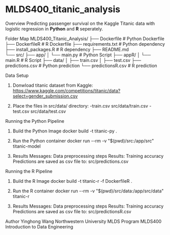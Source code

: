 # MLDS400_titanic_analysis

Overview
Predicting passenger survival on the Kaggle Titanic data with logistic regression in **Python** and **R** seperately.  


Folder Map
MLDS400_Titanic_Analysis/
├── Dockerfile              # Python Dockerfile
├── DockerfileR             # R Dockerfile
├── requirements.txt        # Python dependency
├── install_packages.R      # R dependency
├── README.md              
└── src/
    ├── app/
    │   └── main.py         # Python Script
    ├── appR/
    │   └── main.R          # R Script
    ├── data/
    │   ├── train.csv
    │   ├── test.csv
    ├── predictions.csv     # Python prediction
    └── predictionsR.csv    # R prediction

Data Setup
1. Donwload titanic dataset from Kaggle: https://www.kaggle.com/competitions/titanic/data?select=gender_submission.csv

2. Place the files in src/data/ directory: 
-train.csv src/data/train.csv
-test.csv src/data/test.csv


Running the Python Pipeline
1. Build the Python Image
docker build -t titanic-py .

2. Run the Python container
docker run --rm -v "$(pwd)/src:/app/src" titanic-model

3. Results
Messages: Data preprocessing steps 
Results: Training accuracy
Predictions are saved as csv file to: src/predictions.csv


Running the R Pipeline
1. Build the R Image
docker build -t titanic-r -f DockerfileR .

2. Run the R container
docker run --rm -v "$(pwd)/src/data:/app/src/data" titanic-r

3. Results
Messages: Data preprocessing steps 
Results: Training accuracy
Predictions are saved as csv file to: src/predictionsR.csv


Author
Yinghong Wang
Northwestern University MLDS Program
MLDS400 Introduction to Data Engineering